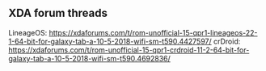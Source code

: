 ## XDA forum threads

LineageOS: https://xdaforums.com/t/rom-unofficial-15-qpr1-lineageos-22-1-64-bit-for-galaxy-tab-a-10-5-2018-wifi-sm-t590.4427597/
crDroid: https://xdaforums.com/t/rom-unofficial-15-qpr1-crdroid-11-2-64-bit-for-galaxy-tab-a-10-5-2018-wifi-sm-t590.4692836/
